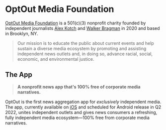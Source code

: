 # OptOut Media Foundation

[OptOut Media Foundation](https://www.optout.news/about/) is a 501(c)(3) nonprofit charity founded by independent journalists [Alex Kotch](https://twitter.com/alexkotch) and [Walker Bragman](https://twitter.com/walkerbragman) in 2020 and based in Brooklyn, NY.

> Our mission is to educate the public about current events and help sustain a diverse media ecosystem by promoting and assisting independent news outlets and, in doing so, advance racial, social, economic, and environmental justice.

## The App

> **A nonprofit news app that's 100% free of corporate media narratives.**

OptOut is the first news aggregation app for *exclusively* independent media. The app, currently available on [iOS](https://apps.apple.com/us/app/optout-news/id1531008271) and scheduled for Android release in Q2 2022, unites independent outlets and gives news consumers a refreshing, fully independent media ecosystem—100% free from corporate media narratives.
